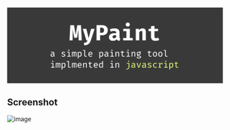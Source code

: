![mypaint header](mypaint.png)

## Screenshot
![image](https://github.com/kushagra-xo/mypaint/assets/106916795/c51f6957-09c5-49ca-8081-d67a36336637)
